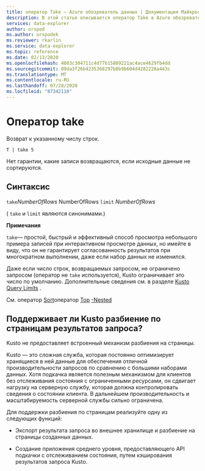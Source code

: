 ```yaml
---
title: оператор Take — Azure обозреватель данных | Документация Майкрософт
description: В этой статье описывается оператор Take в Azure обозреватель данных.
services: data-explorer
author: orspod
ms.author: orspodek
ms.reviewer: rkarlin
ms.service: data-explorer
ms.topic: reference
ms.date: 02/13/2020
ms.openlocfilehash: 4083c304711c4d77b15809221ac4ace4629fb4dd
ms.sourcegitcommit: 09da3f26b4235368297b8b9b604d4282228a443c
ms.translationtype: MT
ms.contentlocale: ru-RU
ms.lasthandoff: 07/28/2020
ms.locfileid: "87342110"
---
```

# <a name="take-operator"></a>Оператор take

Возврат к указанному числу строк.

```kusto
T | take 5
```

Нет гарантии, какие записи возвращаются, если исходные данные не сортируются.

## <a name="syntax"></a>Синтаксис

`take`*NumberOfRows* 
 NumberOfRows `limit` *NumberOfRows*

( `take` и `limit` являются синонимами.)

**Примечания**

`take`— простой, быстрый и эффективный способ просмотра небольшого примера записей при интерактивном просмотре данных, но имейте в виду, что он не гарантирует согласованность результатов при многократном выполнении, даже если набор данных не изменился.

Даже если число строк, возвращаемых запросом, не ограничено запросом (оператор не `take` используется), Kusto ограничивает это число по умолчанию.
Дополнительные сведения см. в разделе [Kusto Query Limits](../concepts/querylimits.md) .

См. оператор [Sort](sortoperator.md)оператор 
 [Top](topoperator.md) 
 [-Nested](topnestedoperator.md)

## <a name="does-kusto-support-paging-of-query-results"></a>Поддерживает ли Kusto разбиение по страницам результатов запроса?

Kusto не предоставляет встроенный механизм разбиения на страницы.

Kusto — это сложная служба, которая постоянно оптимизирует хранящиеся в ней данные для обеспечения отличной производительности запросов по сравнению с большими наборами данных. Хотя подкачка является полезным механизмом для клиентов без отслеживания состояния с ограниченными ресурсами, он сдвигает нагрузку на серверную службу, которая должна контролировать сведения о состоянии клиента. В дальнейшем производительность и масштабируемость серверной службы сильно ограничена.

Для поддержки разбиения по страницам реализуйте одну из следующих функций:

* Экспорт результата запроса во внешнее хранилище и разбиение на страницы созданных данных.

* Создание приложения среднего уровня, предоставляющего API подкачки с отслеживанием состояния, путем кэширования результатов запроса Kusto.
